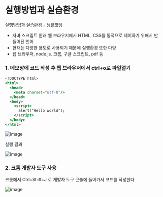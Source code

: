 # 실행방법과 실습환경

[실행방법과 실습환경 - 생활코딩](https://opentutorials.org/course/743/4646)

- 자바 스크립트 원래 웹 브라우저에서 HTML, CSS를 동적으로 제어하기 위해서 만들어진 언어
- 현재는 다양한 용도로 사용되기 때문에 실행환경 또한 다양
- 웹 브라우저, node.js. 크롬, 구글 스크립트, pdf 등

### 1. 메모장에 코드 작성 후 웹 브라우저에서 ctrl+o로 파일열기

```jsx
<!DOCTYPE html>
<html>
  <head>
    <meta charset="utf-8"/>
  </head>
  <body>
    <script>
      alert("Hello world");
    </script>
  </body>
</html>
```

![image](https://user-images.githubusercontent.com/67681207/152781904-236f95e9-83d2-4126-a674-34670e72d926.png)

실행 결과

![image](https://user-images.githubusercontent.com/67681207/152781972-289705fa-cf22-4488-b1de-bfeaba55a16e.png)

### 2. 크롬 개발자 도구 사용

크롬에서 Ctrl+Shift+J 로 개발자 도구 콘솔에 들어가서 코드를 작성한다

![image](https://user-images.githubusercontent.com/67681207/152782011-71ed9d5d-efa1-439c-8f01-c1a826746ff7.png)
